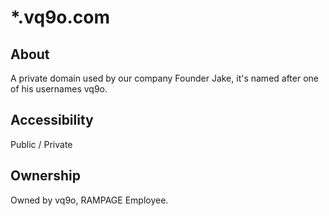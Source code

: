 # \*.vq9o.com

## About

A private domain used by our company Founder Jake, it's named after one of his usernames vq9o.

## Accessibility

Public / Private

## Ownership

Owned by vq9o, RAMPAGE Employee.
